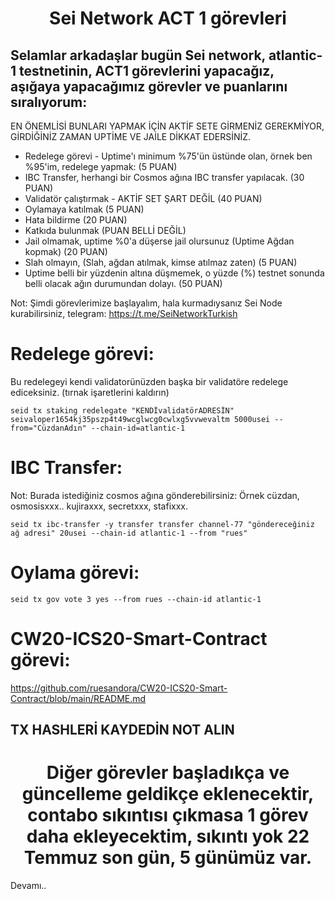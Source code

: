  <h1 align="center">Sei Network ACT 1 görevleri</h1>

## Selamlar arkadaşlar bugün Sei network, atlantic-1 testnetinin, ACT1 görevlerini yapacağız, aşığaya yapacağımız görevler ve puanlarını sıralıyorum:

EN ÖNEMLİSİ BUNLARI YAPMAK İÇİN AKTİF SETE GİRMENİZ GEREKMİYOR, GİRDİĞİNİZ ZAMAN UPTİME VE JAİLE DİKKAT EDERSİNİZ.

* Redelege görevi - Uptime'ı minimum %75'ün üstünde olan, örnek ben %95'im, redelege yapmak: (5 PUAN)
* IBC Transfer, herhangi bir Cosmos ağına IBC transfer yapılacak. (30 PUAN)
* Validatör çalıştırmak - AKTİF SET ŞART DEĞİL (40 PUAN)
* Oylamaya katılmak (5 PUAN)
* Hata bildirme (20 PUAN)
* Katkıda bulunmak (PUAN BELLİ DEĞİL)
* Jail olmamak, uptime %0'a düşerse jail olursunuz (Uptime Ağdan kopmak) (20 PUAN)
* Slah olmayın, (Slah, ağdan atılmak, kimse atılmaz zaten) (5 PUAN)
* Uptime belli bir yüzdenin altına düşmemek, o yüzde (%) testnet sonunda belli olacak ağın durumundan dolayı. (50 PUAN)

Not: Şimdi görevlerimize başlayalım, hala kurmadıysanız Sei Node kurabilirsiniz, telegram: https://t.me/SeiNetworkTurkish

# Redelege görevi:

Bu redelegeyi kendi validatorünüzden başka bir validatöre redelege ediceksiniz. (tırnak işaretlerini kaldırın)

```
seid tx staking redelegate "KENDİvalidatörADRESİN" seivaloper1654kj35pszp4t49wcglwcg0cwlxg5vvwevaltm 5000usei --from="CüzdanAdın" --chain-id=atlantic-1
```

# IBC Transfer:

Not: Burada istediğiniz cosmos ağına gönderebilirsiniz: Örnek cüzdan, osmosisxxx.. kujiraxxx, secretxxx, stafixxx.

```
seid tx ibc-transfer -y transfer transfer channel-77 "göndereceğiniz ağ adresi" 20usei --chain-id atlantic-1 --from "rues"
```

# Oylama görevi:
```
seid tx gov vote 3 yes --from rues --chain-id atlantic-1
```

# CW20-ICS20-Smart-Contract görevi:

https://github.com/ruesandora/CW20-ICS20-Smart-Contract/blob/main/README.md

## TX HASHLERİ KAYDEDİN NOT ALIN

<h1 align="center">Diğer görevler başladıkça ve güncelleme geldikçe eklenecektir, contabo sıkıntısı çıkmasa 1 görev daha ekleyecektim, sıkıntı yok 22 Temmuz son gün, 5 günümüz var.</h1>

Devamı..
